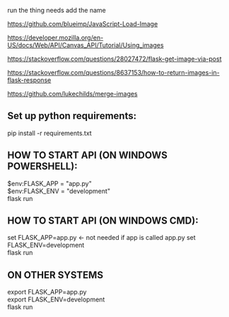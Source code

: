 run the thing needs add the name

https://github.com/blueimp/JavaScript-Load-Image

https://developer.mozilla.org/en-US/docs/Web/API/Canvas_API/Tutorial/Using_images

https://stackoverflow.com/questions/28027472/flask-get-image-via-post

https://stackoverflow.com/questions/8637153/how-to-return-images-in-flask-response

https://github.com/lukechilds/merge-images

## Set up python requirements:  
pip install -r requirements.txt  

## HOW TO START API (ON WINDOWS POWERSHELL):
$env:FLASK_APP = "app.py"  
$env:FLASK_ENV = "development"  
flask run  

## HOW TO START API (ON WINDOWS CMD):  
set FLASK_APP=app.py   <- not needed if app is called app.py
set FLASK_ENV=development  
flask run  

## ON OTHER SYSTEMS  
export FLASK_APP=app.py  
export FLASK_ENV=development  
flask run 